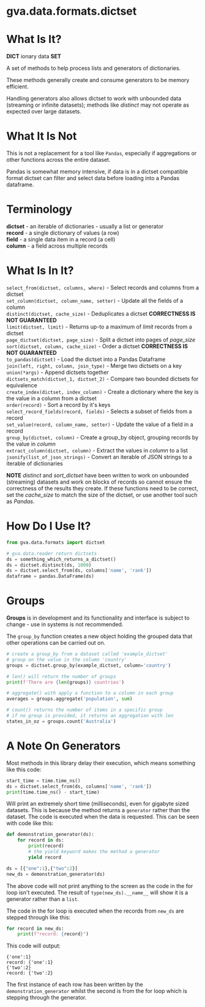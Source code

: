 # gva.data.formats.dictset

# What Is It?

**DICT** ionary  data **SET**

A set of methods to help process lists and generators of dictionaries.

These methods generally create and consume generators to be memory efficient.

Handling generators also allows dictset to work with unbounded data (streaming or
infinite datasets); methods like _distinct_ may not operate as expected over large
datasets.

# What It Is Not

This is not a replacement for a tool like `Pandas`, especially if aggregations or
other functions across the entire dataset.

Pandas is somewhat memory intensive, if data is in a dictset compatible format
dictset can filter and select data before loading into a Pandas dataframe.

# Terminology

**dictset** - an iterable of dictionaries - usually a list or generator    
**record** - a single dictionary of values (a row)  
**field** - a single data item in a record (a cell)  
**column** - a field across multiple records   

# What Is In It?

`select_from(dictset, columns, where)` - Select records and columns from a dictset    
`set_column(dictset, column_name, setter)` - Update all the fields of a column    
`distinct(dictset, cache_size)` - Deduplicates a dictset **CORRECTNESS IS NOT GUARANTEED**   
`limit(dictset, limit)` - Returns up-to a maximum of _limit_ records from a dictset   
`page_dictset(dictset, page_size)` - Split a dictset into pages of _page_size_  
`sort(dictset, column, cache_size)` - Order a dictset **CORRECTNESS IS NOT GUARANTEED**   
`to_pandas(dictset)` - Load the dictset into a Pandas Dataframe  
`join(left, right, column, join_type)` - Merge two dictsets on a key  
`union(*args)` - Append dictsets together   
`dictsets_match(dictset_1, dictset_2)` - Compare two bounded dictsets for equivalence  
`create_index(dictset, index_column)` - Create a dictionary where the key is the value in a column from a dictset     
`order(record)` - Sort a record by it's keys    
`select_record_fields(record, fields)` - Selects a subset of fields from a record   
`set_value(record, column_name, setter)` - Update the value of a field in a record   
`group_by(dictset, column)` - Create a group_by object, grouping records by the value in _column_  
`extract_column(dictset, column)` - Extract the values in _column_ to a list   
`jsonify(list_of_json_strings)` - Convert an iterable of JSON strings to a iterable of dictionaries  

**NOTE** _distinct_ and _sort_dictset_ have been written to work on unbounded (streaming) datasets and 
work on blocks of records so cannot ensure the correctness of the results they create. If these functions
need to be correct, set the _cache_size_ to match the size of the dictset, or use another tool
such as _Pandas_.

# How Do I Use It?

~~~python
from gva.data.formats import dictset

# gva.data.reader return dictsets
ds = something_which_returns_a_dictset()
ds = dictset.distinct(ds, 1000)
ds = dictset.select_from(ds, columns['name', 'rank'])
dataframe = pandas.DataFrame(ds)
~~~

# Groups

**Groups** is in development and its functionality and interface is subject to change - use in systems is not recommended.

The `group_by` function creates a new object holding the grouped data that other operations
can be carried out on. 

~~~python
# create a group_by from a dataset called 'example_dictset'
# group on the value in the column 'country'
groups = dictset.group_by(example_dictset, column='country')

# len() will return the number of groups
print(f'There are {len(groups)} countries')

# aggregate() with apply a function to a column in each group
averages = groups.aggregate('population', sum)

# count() returns the number of items in a specific group
# if no group is provided, it returns an aggregation with len
states_in_oz = groups.count('Australia')
~~~



# A Note On Generators

Most methods in this library delay their execution, which means something like this code:

~~~python
start_time = time.time_ns()
ds = dictset.select_from(ds, columns['name', 'rank'])
print(time.time_ns() - start_time)
~~~

Will print an extremely short time (milliseconds), even for gigabyte sized datasets. This
is because the method returns a `generator` rather than the dataset. The code is executed
when the data is requested. This can be seen with code like this:

~~~python
def demonstration_generator(ds):
    for record in ds:
        print(record)
        # the yield keyword makes the method a generator
        yield record

ds = [{"one":1},{"two":2}]
new_ds = demonstration_generator(ds)
~~~

The above code will not print anything to the screen as the code in the for loop isn't executed.
The result of `type(new_ds).__name__` will show it is a generator rather than a `list`.

The code in the for loop is executed when the records from `new_ds` are stepped through like this:

~~~python
for record in new_ds:
    print(f"record: {record}")
~~~

This code will output:

~~~
{'one':1}
record: {'one':1}
{'two':2}
record: {'two':2}
~~~

The first instance of each row has been written by the `demonstration_generator` whilst the second
is from the for loop which is stepping through the generator.